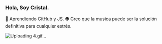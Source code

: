 ### Hola, Soy Cristal.
👤 Aprendiendo GitHub y JS.
👽 Creo que la musica puede ser la solución definitiva para cualquier estrés.



![Uploading 4.gif…]()

